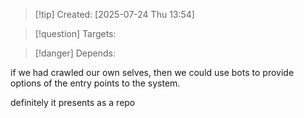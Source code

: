 
>[!tip] Created: [2025-07-24 Thu 13:54]

>[!question] Targets: 

>[!danger] Depends: 

if we had crawled our own selves, then we could use bots to provide options of the entry points to the system.

definitely it presents as a repo